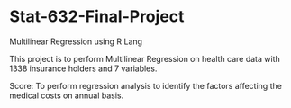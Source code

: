 # Stat-632-Final-Project
Multilinear Regression using R Lang

This project is to perform Multilinear Regression on health care data with 1338 insurance holders and 7 variables.

Score: To perform regression analysis to identify the factors affecting the medical costs on annual basis.



